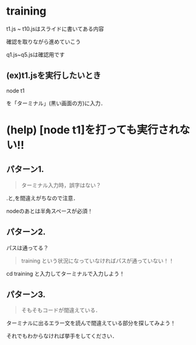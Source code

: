 # training

t1.js ~ t10.jsはスライドに書いてある内容

確認を取りながら進めていこう

q1.js~q5.jsは確認用です


## (ex)t1.jsを実行したいとき

node t1

を「ターミナル」(黒い画面の方)に入力．




# (help) [node t1]を打っても実行されない!!

## パターン1. 

>ターミナル入力時，誤字はない？

.と,を間違えがちなので注意．

nodeのあとは半角スペースが必須！


## パターン2.

パスは通ってる？

>training という状況になっていなければパスが通っていない！！

cd training と入力してターミナルで入力しよう！


## パターン3.

>そもそもコードが間違えている．

ターミナルに出るエラー文を読んで間違えている部分を探してみよう！

それでもわからなければ挙手をしてください．
